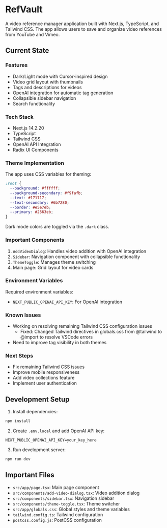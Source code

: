# RefVault

A video reference manager application built with Next.js, TypeScript, and Tailwind CSS. The app allows users to save and organize video references from YouTube and Vimeo.

## Current State

### Features
- Dark/Light mode with Cursor-inspired design
- Video grid layout with thumbnails
- Tags and descriptions for videos
- OpenAI integration for automatic tag generation
- Collapsible sidebar navigation
- Search functionality

### Tech Stack
- Next.js 14.2.20
- TypeScript
- Tailwind CSS
- OpenAI API Integration
- Radix UI Components

### Theme Implementation
The app uses CSS variables for theming:
```css
:root {
  --background: #ffffff;
  --background-secondary: #f9fafb;
  --text: #171717;
  --text-secondary: #6b7280;
  --border: #e5e7eb;
  --primary: #2563eb;
}
```

Dark mode colors are toggled via the `.dark` class.

### Important Components
1. `AddVideoDialog`: Handles video addition with OpenAI integration
2. `Sidebar`: Navigation component with collapsible functionality
3. `ThemeToggle`: Manages theme switching
4. Main page: Grid layout for video cards

### Environment Variables
Required environment variables:
- `NEXT_PUBLIC_OPENAI_API_KEY`: For OpenAI integration

### Known Issues
- Working on resolving remaining Tailwind CSS configuration issues
  - Fixed: Changed Tailwind directives in globals.css from @tailwind to @import to resolve VSCode errors
- Need to improve tag visibility in both themes

### Next Steps
- Fix remaining Tailwind CSS issues
- Improve mobile responsiveness
- Add video collections feature
- Implement user authentication

## Development Setup

1. Install dependencies:
```bash
npm install
```

2. Create `.env.local` and add OpenAI API key:
```
NEXT_PUBLIC_OPENAI_API_KEY=your_key_here
```

3. Run development server:
```bash
npm run dev
```

## Important Files
- `src/app/page.tsx`: Main page component
- `src/components/add-video-dialog.tsx`: Video addition dialog
- `src/components/sidebar.tsx`: Navigation sidebar
- `src/components/theme-toggle.tsx`: Theme switcher
- `src/app/globals.css`: Global styles and theme variables
- `tailwind.config.ts`: Tailwind configuration
- `postcss.config.js`: PostCSS configuration
